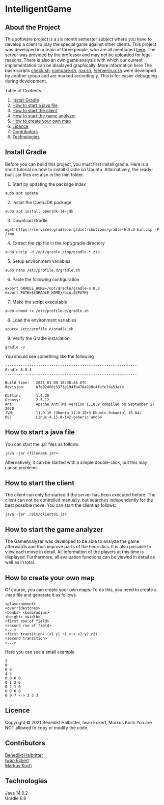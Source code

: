 # IntelligentGame

## About the Project
This software project is a six month semester subject where you have to develop a client to play the special game against other clients.
This project was developed in a team of three people, who are all mentioned [here](##contributors).
The server was provided by the professor and may not be uploaded for legal reasons.
There is also an own game analysis with which our current implementation can be displayed graphically. More information here
The bash scripts [check.sh](./check.sh), [compare.sh](./compare.sh), [run.sh](./run.sh), [/server/run.sh](./server/run.sh]) were developed by another group and are marked accordingly. This is for easier debugging during development.

Table of Contents
1. [Install Gradle](#install-gradle)
2. [How to start a java file](#how-to-start-a-java-file)
4. [How to start the client](#how-to-start-the-client)
5. [How to start the game analyzer](#how-to-start-the-game-analyzer)
6. [How to create your own map](#how-to-create-your-own-map)
7. [Licence](#licence)
8. [Contributors](#contributors)
9. [Technologies](#technologies)

## Install Gradle
Before you can build this project, you must first install gradle. Here is a short tutorial on how to install Gradle on Ubuntu. Alternatively, the ready-built .jar files are also in the /bin folder.

1. Start by updating the package index
```
sudo apt update
``` 

2. Install the OpenJDK package
```
sudo apt install openjdk-14-jdk
```

3. Download Gradle
```
wget https://services.gradle.org/distributions/gradle-6.8.3-bin.zip -P /tmp
```

4. Extract the zip file in the /opt/gradle directory
```
sudo unzip -d /opt/gradle /tmp/gradle-*.zip
```

5. Setup environment variables
```
sudo nano /etc/profile.d/gradle.sh
```

6. Paste the following configuration
```
export GRADLE_HOME=/opt/gradle/gradle-6.8.3
export PATH=${GRADLE_HOME}/bin:${PATH}
```

7. Make the script executable
```
sudo chmod +x /etc/profile.d/gradle.sh
```

8. Load the environment variables
```
source /etc/profile.d/gradle.sh
```

9. Verify the Gradle installation
```
gradle -v
```


You should see something like the following
```
------------------------------------------------------------
Gradle 6.8.3
------------------------------------------------------------

Build time:   2021-01-08 16:38:46 UTC
Revision:     b7e82460c5373e194fb478a998c4fcfe7da53a7e
 
Kotlin:       1.4.20
Groovy:       2.5.12
Ant:          Apache Ant(TM) version 1.10.9 compiled on September 27 2020
JVM:          11.0.10 (Ubuntu 11.0.10+9-Ubuntu-0ubuntu1.18.04)
OS:           Linux 4.15.0-142-generic amd64
```

## How to start a java file
You can start the .jar files as follows:
```
java -jar <filename.jar>
```
Alternatively, it can be started with a simple double-click, but this may cause problems.

## How to start the client
The client can only be started if the server has been executed before. The client can not be controlled manually, but searches independently for the best possible move.
You can start the client as follows:
```
java -jar ./bin/client01.jar
```

## How to start the game analyzer
The GameAnalyzer was developed to be able to analyze the game afterwards and thus improve parts of the heuristics. It is also possible to view each move in detail. All information of the players at this time is displayed.
Furthermore, all evaluation functions can be viewed in detail as well as in total.

## How to create your own map
Of course, you can create your own maps. To do this, you need to create a .map file and generate it as follows.
```
<playeramount>
<overridestones>
<bombs> <bombradius>
<height> <width>
<first row of field>
<second row of field>
<...>
<first transition> (x1 y1 r1 <-> x2 y2 r2)
<second transition>
<...>
```

Here you can see a small example
```
2
0
0 0
4 4
0 0 0 0
0 1 2 0
0 2 1 0
0 0 0 0
0 0 7 <-> 3 3 3
```

## Licence
Copyright © 2021 Benedikt Halbritter, Iwan Eckert, Markus Koch
You are NOT allowed to copy or modify the code.

## Contributors
[Benedikt Halbritter](https://github.com/bhalbritter) </br>
[Iwan Eckert](https://github.com/eci46) </br>
[Markus Koch](https://github.com/markuskooche) </br>

## Technologies
Java 14.0.2 </br>
Gradle 6.8 </br>
